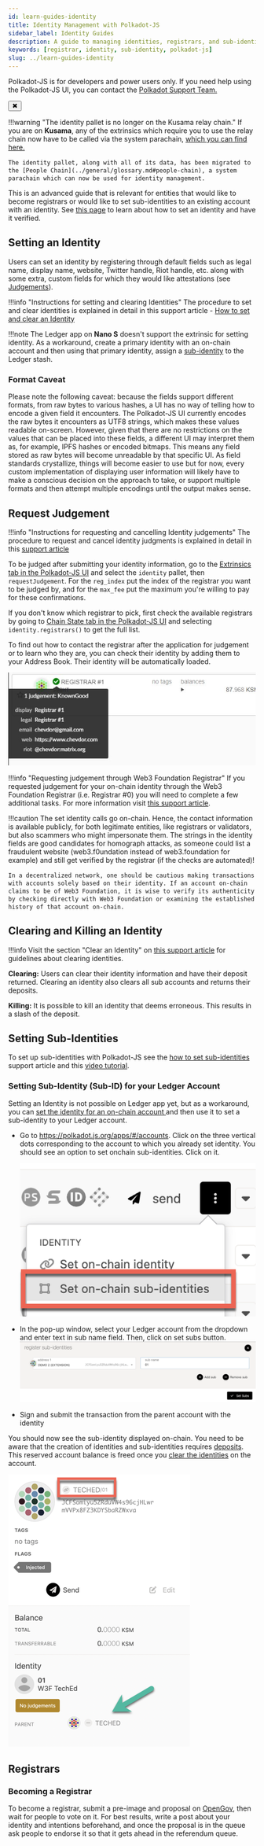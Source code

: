 ```yaml
---
id: learn-guides-identity
title: Identity Management with Polkadot-JS
sidebar_label: Identity Guides
description: A guide to managing identities, registrars, and sub-identities using Polkadot-JS UI.
keywords: [registrar, identity, sub-identity, polkadot-js]
slug: ../learn-guides-identity
---
```


<!-- MessageBox -->
<div id="messageBox" class="floating-message-box">
  <p>
    Polkadot-JS is for developers and power users only. If you need help using the Polkadot-JS UI, you can contact the
    <a href="https://support.polkadot.network/support/home" target="_blank" rel="noopener noreferrer">
      Polkadot Support Team.
    </a>
  </p>
  <button class="close-messagebox" aria-label="Close message">✖</button>
</div>

!!!warning "The identity pallet is no longer on the Kusama relay chain."
    If you are on **Kusama**, any of the extrinsics which require you to use the relay chain now have to be called via the system parachain, [which you can find here.](https://polkadot.js.org/apps/?rpc=wss://kusama-people-rpc.polkadot.io)
    
    The identity pallet, along with all of its data, has been migrated to the [People Chain](../general/glossary.md#people-chain), a system parachain which can now be used for identity management.

This is an advanced guide that is relevant for entities that would like to become registrars or
would like to set sub-identities to an existing account with an identity. See
[this page](./learn-identity.md) to learn about how to set an identity and have it verified.

## Setting an Identity

Users can set an identity by registering through default fields such as legal name, display name,
website, Twitter handle, Riot handle, etc. along with some extra, custom fields for which they would
like attestations (see [Judgements](./learn-identity.md#judgements)).

!!!info "Instructions for setting and clearing Identities"
    The procedure to set and clear identities is explained in detail in this support article - [How to set and clear an Identity](https://support.polkadot.network/support/solutions/articles/65000181981-how-to-set-and-clear-an-identity)

!!!note The Ledger app on **Nano S** doesn't support the extrinsic for setting identity. As a workaround, create a primary identity with an on-chain account and then using that primary identity, assign a [sub-identity](./learn-identity.md#sub-identities) to the Ledger stash.

### Format Caveat

Please note the following caveat: because the fields support different formats, from raw bytes to
various hashes, a UI has no way of telling how to encode a given field it encounters. The
Polkadot-JS UI currently encodes the raw bytes it encounters as UTF8 strings, which makes these
values readable on-screen. However, given that there are no restrictions on the values that can be
placed into these fields, a different UI may interpret them as, for example, IPFS hashes or encoded
bitmaps. This means any field stored as raw bytes will become unreadable by that specific UI. As
field standards crystallize, things will become easier to use but for now, every custom
implementation of displaying user information will likely have to make a conscious decision on the
approach to take, or support multiple formats and then attempt multiple encodings until the output
makes sense.

## Request Judgement

!!!info "Instructions for requesting and cancelling Identity judgements"
    The procedure to request and cancel identity judgments is explained in detail in this [support article](https://support.polkadot.network/support/solutions/articles/65000181990-how-to-request-and-cancel-identity-judgement)

To be judged after submitting your identity information, go to the
[Extrinsics tab in the Polkadot-JS UI](https://polkadot.js.org/apps/#/extrinsics) and select the
`identity` pallet, then `requestJudgement`. For the `reg_index` put the index of the registrar you
want to be judged by, and for the `max_fee` put the maximum you're willing to pay for these
confirmations.

If you don't know which registrar to pick, first check the available registrars by going to
[Chain State tab in the Polkadot-JS UI](https://polkadot.js.org/apps/#/chainstate) and selecting
`identity.registrars()` to get the full list.

To find out how to contact the registrar after the application for judgement or to learn who they
are, you can check their identity by adding them to your Address Book. Their identity will be
automatically loaded.

![Chevdor is registrar #1](../assets/identity/16.jpg)

!!!info "Requesting judgement through Web3 Foundation Registrar"
    If you requested judgement for your on-chain identity through the Web3 Foundation Registrar (i.e. Registrar #0) you will need to complete a few additional tasks. For more information visit [this support article](https://support.polkadot.network/support/solutions/articles/65000179747-how-to-use-the-w3f-registrar-page).

!!!caution
    The set identity calls go on-chain. Hence, the contact information is available publicly, for both legitimate entities, like registrars or validators, but also scammers who might impersonate them. The strings in the identity fields are good candidates for homograph attacks, as someone could list a fraudulent website (web3.f0undation instead of web3.foundation for example) and still get verified by the registrar (if the checks are automated)!
    
    In a decentralized network, one should be cautious making transactions with accounts solely based on their identity. If an account on-chain claims to be of Web3 Foundation, it is wise to verify its authenticity by checking directly with Web3 Foundation or examining the established history of that account on-chain.

## Clearing and Killing an Identity

!!!info
    Visit the section "Clear an Identity" on [this support article](https://support.polkadot.network/support/solutions/articles/65000181981) for guidelines about clearing identities.

**Clearing:** Users can clear their identity information and have their deposit returned. Clearing
an identity also clears all sub accounts and returns their deposits.

**Killing:** It is possible to kill an identity that deems erroneous. This results in a slash of the
deposit.

## Setting Sub-Identities

To set up sub-identities with Polkadot-JS see the
[how to set sub-identities](https://support.polkadot.network/support/solutions/articles/65000181991-how-to-set-identities-for-sub-accounts)
support article and this [video tutorial](https://www.youtube.com/watch?v=0Yh1JYg3ZKU).

### Setting Sub-Identity (Sub-ID) for your Ledger Account

Setting an Identity is not possible on Ledger app yet, but as a workaround, you can
[set the identity for an on-chain account ](../learn/learn-guides-identity.md#setting-an-identity) and then
use it to set a sub-identity to your Ledger account.

- Go to https://polkadot.js.org/apps/#/accounts. Click on the three vertical dots corresponding to
  the account to which you already set identity. You should see an option to set onchain
  sub-identities. Click on it.

  ![Add sub-identity in PolkadotJS](../assets/identity/sub-id-1.png)

- In the pop-up window, select your Ledger account from the dropdown and enter text in sub name
  field. Then, click on set subs button.
  ![Set sub-identity in PolkadotJS](../assets/identity/sub-id-2.png)
- Sign and submit the transaction from the parent account with the identity

You should now see the sub-identity displayed on-chain. You need to be aware that the creation of
identities and sub-identities requires
[deposits](../general/chain-state-values.md). This reserved account balance is
freed once you [clear the identities](../learn/learn-guides-identity.md#clearing-and-killing-an-identity)
on the account.

![Sub-identity example](../assets/identity/sub-id-3.png)

## Registrars

### Becoming a Registrar

To become a registrar, submit a pre-image and proposal on
[OpenGov](../learn/learn-guides-polkadot-opengov.md), then wait for people to vote on it. For best
results, write a post about your identity and intentions beforehand, and once the proposal is in the
queue ask people to endorse it so that it gets ahead in the referendum queue.
